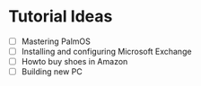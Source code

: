# Tutorial Ideas

- [ ] Mastering PalmOS
- [ ] Installing and configuring Microsoft Exchange
- [ ] Howto buy shoes in Amazon
- [ ] Building new PC
